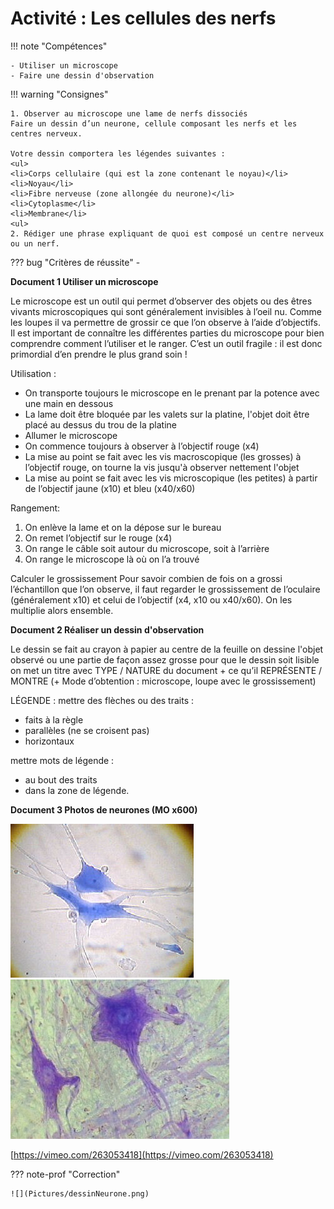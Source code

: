 # Activité : Les cellules des nerfs

!!! note "Compétences"

    - Utiliser un microscope
    - Faire une dessin d'observation 

!!! warning "Consignes"

    1. Observer au microscope une lame de nerfs dissociés
    Faire un dessin d’un neurone, cellule composant les nerfs et les centres nerveux.

    Votre dessin comportera les légendes suivantes :
    <ul>
    <li>Corps cellulaire (qui est la zone contenant le noyau)</li>
    <li>Noyau</li>
    <li>Fibre nerveuse (zone allongée du neurone)</li>
    <li>Cytoplasme</li>
    <li>Membrane</li>
    <ul>
    2. Rédiger une phrase expliquant de quoi est composé un centre nerveux ou un nerf.
    
??? bug "Critères de réussite"
    - 


**Document 1 Utiliser un microscope**

Le microscope est un outil qui permet d’observer des objets ou des êtres vivants microscopiques qui sont généralement invisibles à l’oeil nu. Comme les loupes il va permettre de grossir ce que l’on observe à l’aide d’objectifs.
Il est important de connaître les différentes parties du microscope pour bien comprendre comment l’utiliser et le ranger.
C’est un outil fragile : il est donc primordial d’en prendre le plus grand soin !

Utilisation :

- On transporte toujours le microscope en le prenant par la potence avec une main en dessous
- La lame doit être bloquée par les valets sur la platine, l'objet doit être placé au dessus du trou de la platine
- Allumer le microscope
- On commence toujours à observer à l’objectif rouge (x4)
- La mise au point se fait avec les vis macroscopique (les grosses) à l’objectif rouge, on tourne la vis jusqu'à observer nettement l'objet
- La mise au point se fait avec les vis microscopique (les petites) à partir de l’objectif jaune (x10) et bleu (x40/x60)

Rangement: 

1. On enlève la lame et on la dépose sur le bureau
2. On remet l’objectif sur le rouge (x4)
3. On range le câble soit autour du microscope, soit à l’arrière
4. On range le microscope là où on l’a trouvé

Calculer le grossissement
Pour savoir combien de fois on a grossi l’échantillon que l’on observe, il faut regarder le grossissement de l’oculaire (généralement x10) et celui de l’objectif (x4, x10 ou x40/x60). On les multiplie alors ensemble.

**Document 2 Réaliser un dessin d'observation**

Le dessin se fait au crayon à papier
au centre de la feuille on dessine l'objet observé ou une partie de façon assez grosse pour que le dessin soit lisible
on met un titre avec  TYPE / NATURE du document  + ce qu’il REPRÉSENTE / MONTRE (+ Mode d’obtention : microscope, loupe avec le grossissement)

LÉGENDE :
mettre des flèches  ou des traits :

- faits à la règle
- parallèles (ne se croisent pas)
- horizontaux 

mettre mots de légende :

- au bout des traits
- dans la zone de légende.


**Document 3 Photos de neurones (MO x600)**

![](Pictures/photoNeurone1.png)
![](Pictures/photoNeurone2.png)

[https://vimeo.com/263053418](https://vimeo.com/263053418)



??? note-prof "Correction"

    ![](Pictures/dessinNeurone.png)


